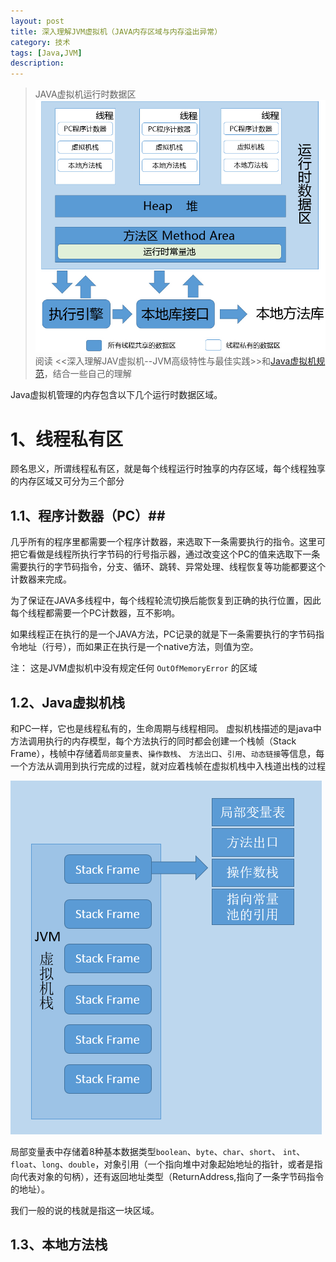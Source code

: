 ```yaml
---
layout: post
title: 深入理解JVM虚拟机（JAVA内存区域与内存溢出异常）
category: 技术
tags: [Java,JVM]
description: 
---
```


> JAVA虚拟机运行时数据区
><a class="group" rel="group1" href="/assets/img/blogimg/java_memory.png"><img src="/assets/img/blogimg/java_memory.png" alt=""></a>
> 阅读 <<深入理解JAV虚拟机--JVM高级特性与最佳实践>>和[Java虚拟机规范](http://docs.oracle.com/javase/specs/jvms/se8/html/index.html)，结合一些自己的理解


Java虚拟机管理的内存包含以下几个运行时数据区域。

# 1、线程私有区 #

顾名思义，所谓线程私有区，就是每个线程运行时独享的内存区域，每个线程独享的内存区域又可分为三个部分

## 1.1、程序计数器（PC）##

几乎所有的程序里都需要一个程序计数器，来选取下一条需要执行的指令。这里可把它看做是线程所执行字节码的行号指示器，通过改变这个PC的值来选取下一条需要执行的字节码指令，分支、循环、跳转、异常处理、线程恢复等功能都要这个计数器来完成。

为了保证在JAVA多线程中，每个线程轮流切换后能恢复到正确的执行位置，因此每个线程都需要一个PC计数器，互不影响。

如果线程正在执行的是一个JAVA方法，PC记录的就是下一条需要执行的字节码指令地址（行号），而如果正在执行是一个native方法，则值为空。

注： 这是JVM虚拟机中没有规定任何 `OutOfMemoryError` 的区域


## 1.2、Java虚拟机栈 ##

和PC一样，它也是线程私有的，生命周期与线程相同。 虚拟机栈描述的是java中方法调用执行的内存模型，每个方法执行的同时都会创建一个栈帧（Stack Frame），栈帧中存储着`局部变量表`、`操作数栈`、	`方法出口`、`引用`、`动态链接`等信息，每一个方法从调用到执行完成的过程，就对应着栈帧在虚拟机栈中入栈道出栈的过程

<a class="group" rel="group1" href="/assets/img/blogimg/StackFrame.png"><img src="/assets/img/blogimg/StackFrame.png" alt=""></a>

局部变量表中存储着8种基本数据类型`boolean`、`byte`、`char`、`short`、
`int`、`float`、`long`、`double`，对象引用（一个指向堆中对象起始地址的指针，或者是指向代表对象的句柄），还有返回地址类型（ReturnAddress,指向了一条字节码指令的地址）。

我们一般的说的栈就是指这一块区域。

## 1.3、本地方法栈 ##

	







